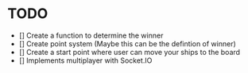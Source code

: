 # TODO
- [] Create a function to determine the winner
- [] Create point system (Maybe this can be the defintion of winner) 
- [] Create a start point where user can move your ships to the board
- [] Implements multiplayer with Socket.IO